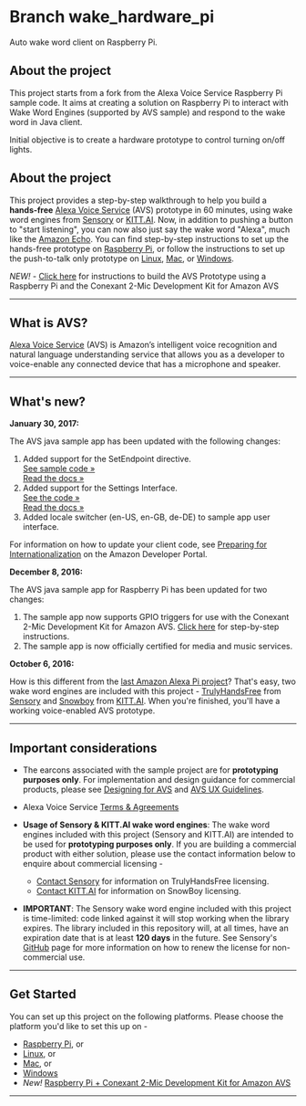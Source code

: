 # Branch wake_hardware_pi
Auto wake word client on Raspberry Pi.

## About the project
This project starts from a fork from the Alexa Voice Service Raspberry Pi sample code. It aims at creating a solution on Raspberry Pi to interact with Wake Word Engines (supported by AVS sample) and respond to the wake word in Java client.

Initial objective is to create a hardware prototype to control turning on/off lights.


## About the project

This project provides a step-by-step walkthrough to help you build a **hands-free** [Alexa Voice Service](https://developer.amazon.com/avs) (AVS) prototype in 60 minutes, using wake word engines from [Sensory](https://github.com/Sensory/alexa-rpi) or [KITT.AI](https://github.com/Kitt-AI/snowboy). Now, in addition to pushing a button to "start listening", you can now also just say the wake word "Alexa", much like the [Amazon Echo](https://amazon.com/echo). You can find step-by-step instructions to set up the hands-free prototype on [Raspberry Pi](../../wiki/Raspberry-Pi), or follow the instructions to set up the push-to-talk only prototype on [Linux](../../wiki/Linux), [Mac](../../wiki/Mac), or [Windows](../../wiki/Windows).

*NEW!* - [Click here](../../wiki/Conexant2Mic-Raspberry-Pi) for instructions to build the AVS Prototype using a Raspberry Pi and the Conexant 2-Mic Development Kit for Amazon AVS

---

## What is AVS?

[Alexa Voice Service](https://developer.amazon.com/avs) (AVS) is Amazon’s intelligent voice recognition and natural language understanding service that allows you as a developer to voice-enable any connected device that has a microphone and speaker.

---

## What's new?

**January 30, 2017:**

The AVS java sample app has been updated with the following changes:

1. Added support for the SetEndpoint directive.  
[See sample code »](https://github.com/alexa/alexa-avs-sample-app/blob/master/samples/javaclient/src/main/java/com/amazon/alexa/avs/AVSController.java#L520)  
[Read the docs »](https://developer.amazon.com/public/solutions/alexa/alexa-voice-service/reference/system#setendpoint)      
2. Added support for the Settings Interface.  
[See the code »](https://github.com/alexa/alexa-avs-sample-app/blob/master/samples/javaclient/src/main/java/com/amazon/alexa/avs/AVSController.java#L371)  
[Read the docs »](https://developer.amazon.com/public/solutions/alexa/alexa-voice-service/reference/settings)      
3. Added locale switcher (en-US, en-GB, de-DE) to sample app user interface.  

For information on how to update your client code, see [Preparing for Internationalization](https://developer.amazon.com/public/solutions/alexa/alexa-voice-service/reference/preparing-for-internationalization) on the Amazon Developer Portal.  

**December 8, 2016:**

The AVS java sample app for Raspberry Pi has been updated for two changes:  

1. The sample app now supports GPIO triggers for use with the Conexant 2-Mic Development Kit for Amazon AVS. [Click here](../../wiki/Conexant2Mic-Raspberry-Pi) for step-by-step instructions.  
2. The sample app is now officially certified for media and music services.  

**October 6, 2016:**

How is this different from the [last Amazon Alexa Pi project](https://github.com/alexa/alexa-avs-raspberry-pi/tree/79b7df7aaa4c5304446f59c0bd3ee2589b245115)? That's easy, two wake word engines are included with this project - [TrulyHandsFree](https://github.com/Sensory/alexa-rpi) from [Sensory](http://www.sensory.com/) and [Snowboy](https://github.com/Kitt-AI/snowboy) from  [KITT.AI](http://kitt.ai). When you're finished, you'll have a working voice-enabled AVS prototype.

---

## Important considerations

* The earcons associated with the sample project are for **prototyping purposes only**. For implementation and design guidance for commercial products, please see [Designing for AVS](https://developer.amazon.com/public/solutions/alexa/alexa-voice-service/content/designing-for-the-alexa-voice-service) and [AVS UX Guidelines](https://developer.amazon.com/public/solutions/alexa/alexa-voice-service/content/alexa-voice-service-ux-design-guidelines).

* Alexa Voice Service [Terms & Agreements](https://developer.amazon.com/public/solutions/alexa/alexa-voice-service/support/terms-and-agreements)

* **Usage of Sensory & KITT.AI wake word engines**: The wake word engines included with this project (Sensory and KITT.AI) are intended to be used for **prototyping purposes only**. If you are building a commercial product with either solution, please use the contact information below to enquire about commercial licensing -
  * [Contact Sensory](http://www.sensory.com/support/contact/us-sales/) for information on TrulyHandsFree licensing.
  * [Contact KITT.AI](mailto:snowboy@kitt.ai) for information on SnowBoy licensing.

* **IMPORTANT**: The Sensory wake word engine included with this project is time-limited: code linked against it will stop working when the library expires. The library included in this repository will, at all times, have an expiration date that is at least **120 days** in the future. See Sensory's [GitHub](https://github.com/Sensory/alexa-rpi#license) page for more information on how to renew the license for non-commercial use.

---

## Get Started

You can set up this project on the following platforms. Please choose the platform you'd like to set this up on -

* [Raspberry Pi](../../wiki/Raspberry-Pi), or
* [Linux](../../wiki/Linux), or
* [Mac](../../wiki/Mac), or
* [Windows](../../wiki/Windows)
* *New!* [Raspberry Pi + Conexant 2-Mic Development Kit for Amazon AVS](../../wiki/Conexant2Mic-Raspberry-Pi)

---
